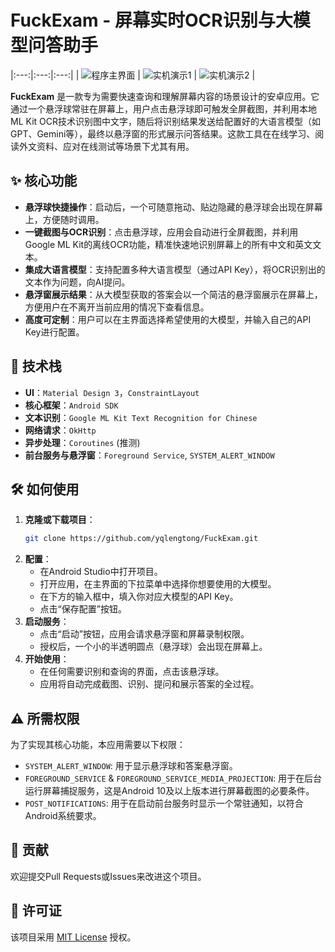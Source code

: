 # FuckExam - 屏幕实时OCR识别与大模型问答助手

|:---:|:---:|:---:|
| ![程序主界面](https://github.com/user-attachments/assets/40f0cfae-228b-4d8a-9841-d0b3a4bf84ef) | ![实机演示1](https://github.com/user-attachments/assets/7a8cfcd8-3cbb-44ac-8f34-72cb18324706) | ![实机演示2](https://github.com/user-attachments/assets/060cb12b-8642-4665-a359-fce3b71339c3) |

**FuckExam** 是一款专为需要快速查询和理解屏幕内容的场景设计的安卓应用。它通过一个悬浮球常驻在屏幕上，用户点击悬浮球即可触发全屏截图，并利用本地ML Kit OCR技术识别图中文字，随后将识别结果发送给配置好的大语言模型（如GPT、Gemini等），最终以悬浮窗的形式展示问答结果。这款工具在在线学习、阅读外文资料、应对在线测试等场景下尤其有用。

## ✨ 核心功能

- **悬浮球快捷操作**：启动后，一个可随意拖动、贴边隐藏的悬浮球会出现在屏幕上，方便随时调用。
- **一键截图与OCR识别**：点击悬浮球，应用会自动进行全屏截图，并利用Google ML Kit的离线OCR功能，精准快速地识别屏幕上的所有中文和英文文本。
- **集成大语言模型**：支持配置多种大语言模型（通过API Key），将OCR识别出的文本作为问题，向AI提问。
- **悬浮窗展示结果**：从大模型获取的答案会以一个简洁的悬浮窗展示在屏幕上，方便用户在不离开当前应用的情况下查看信息。
- **高度可定制**：用户可以在主界面选择希望使用的大模型，并输入自己的API Key进行配置。

## 🚀 技术栈

- **UI**：`Material Design 3`，`ConstraintLayout`
- **核心框架**：`Android SDK`
- **文本识别**：`Google ML Kit Text Recognition for Chinese`
- **网络请求**：`OkHttp`
- **异步处理**：`Coroutines` (推测)
- **前台服务与悬浮窗**：`Foreground Service`, `SYSTEM_ALERT_WINDOW`

## 🛠️ 如何使用

1.  **克隆或下载项目**：
    ```bash
    git clone https://github.com/yqlengtong/FuckExam.git
    ```
2.  **配置**：
    - 在Android Studio中打开项目。
    - 打开应用，在主界面的下拉菜单中选择你想要使用的大模型。
    - 在下方的输入框中，填入你对应大模型的API Key。
    - 点击“保存配置”按钮。
3.  **启动服务**：
    - 点击“启动”按钮，应用会请求悬浮窗和屏幕录制权限。
    - 授权后，一个小的半透明圆点（悬浮球）会出现在屏幕上。
4.  **开始使用**：
    - 在任何需要识别和查询的界面，点击该悬浮球。
    - 应用将自动完成截图、识别、提问和展示答案的全过程。

## ⚠️ 所需权限

为了实现其核心功能，本应用需要以下权限：

- `SYSTEM_ALERT_WINDOW`: 用于显示悬浮球和答案悬浮窗。
- `FOREGROUND_SERVICE` & `FOREGROUND_SERVICE_MEDIA_PROJECTION`: 用于在后台运行屏幕捕捉服务，这是Android 10及以上版本进行屏幕截图的必要条件。
- `POST_NOTIFICATIONS`: 用于在启动前台服务时显示一个常驻通知，以符合Android系统要求。

## 🤝 贡献

欢迎提交Pull Requests或Issues来改进这个项目。

## 📄 许可证

该项目采用 [MIT License](LICENSE) 授权。 <!-- 如果您没有LICENSE文件，可以考虑添加一个 -->
